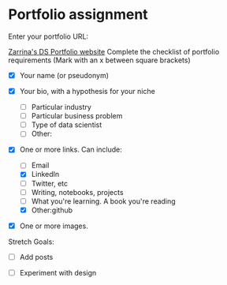 # Portfolio assignment

Enter your portfolio URL:

[Zarrina's DS Portfolio website](https://zarrinan.github.io/ds_example/)
Complete the checklist of portfolio requirements
(Mark with an x between square brackets)

- [x] Your name (or pseudonym)
- [x] Your bio, with a hypothesis for your niche
    - [ ] Particular industry
    - [ ] Particular business problem
    - [ ] Type of data scientist
    - [ ] Other: 
- [x] One or more links. Can include:
    - [ ] Email
    - [x] LinkedIn
    - [ ] Twitter, etc
    - [ ] Writing, notebooks, projects
    - [ ] What you're learning. A book you're reading
    - [x] Other:github
- [x] One or more images.
    
    
Stretch Goals:

- [ ] Add posts
- [ ] Experiment with design
 
